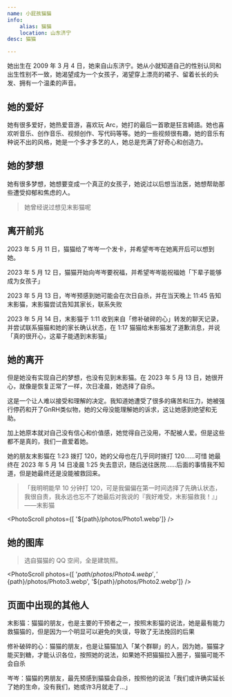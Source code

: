 ```yaml
---
name: 小屁孩猫猫
info:
    alias: 猫猫
    location: 山东济宁
desc: 猫猫

---
```


她出生在 2009 年 3 月 4 日，她来自山东济宁。她从小就知道自己的性别认同和出生性别不一致，她渴望成为一个女孩子，渴望穿上漂亮的裙子、留着长长的头发、拥有一个温柔的声音。

## 她的爱好

她有很多爱好，她热爱音游，喜欢玩 Arc，她打的最后一首歌是狂言綺語。她也喜欢听音乐、创作音乐、视频创作、写代码等等。她的一些视频很有趣，她的音乐有种说不出的风格，她是一个多才多艺的人，她总是充满了好奇心和创造力。

## 她的梦想

她有很多梦想，她想要变成一个真正的女孩子，她说过以后想当法医，她想帮助那些遭受抑郁和焦虑的人。

> 她曾经说过想见末影猫呢

## 离开前兆

2023 年 5 月 11 日，猫猫给了岑岑一个发卡，并希望岑岑在她离开后可以想到她。

2023 年 5 月 12 日，猫猫开始向岑岑要祝福，并希望岑岑能祝福她「下辈子能够成为女孩子」

2023 年 5 月 13 日，岑岑预感到她可能会在次日自杀，并在当天晚上 11:45 告知末影猫，末影猫尝试告知其家长，联系失败

2023 年 5 月 14 日，末影猫于 1:11 收到来自「修补破碎的心」转发的聊天记录，并尝试联系猫猫和她的家长确认状态，在 1:17 猫猫给末影猫发了道歉消息，并说「真的很开心，这辈子能遇到末影猫」

## 她的离开

但是她没有实现自己的梦想，也没有见到末影猫。在 2023 年 5 月 13 日，她很开心，就像是恢复正常了一样，次日凌晨，她选择了自杀。

这是一个让人难以接受和理解的决定。我知道她遭受了很多的痛苦和压力，她被强行停药和开了GnRH类似物，她的父母没能理解她的诉求，这让她感到绝望和无助。

加上她原本就对自己没有信心和价值感，她觉得自己没用，不配被人爱。但是这些都不是真的，我们一直爱着她。

她的朋友末影猫在 1:23 拨打 120，她的父母也在几乎同时拨打 120......可惜 她最终在 2023 年 5 月 14 日凌晨 1:25 失去意识，随后送往医院......后面的事情我不知道，但是她最终还是没能被救回来。

> 「我明明能早 10 分钟打 120，可是我偏偏在第一时间选择了先确认状态，我很自责，我永远也忘不了她最后对我说的『我好难受，末影猫救我！』」——末影猫

<PhotoScroll photos={[ '${path}/photos/Photo1.webp']} />

## 她的图库

> 选自猫猫的 QQ 空间，全是建筑照。

<PhotoScroll photos={[ '${path}/photos/Photo4.webp', '${path}/photos/Photo3.webp', '${path}/photos/Photo2.webp']} />

## 页面中出现的其他人

末影猫：猫猫的朋友，也是主要的干预者之一，按照末影猫的说法，她是最有能力救猫猫的，但是因为一个明显可以避免的失误，导致了无法挽回的后果

修补破碎的心：猫猫的朋友，也是让猫猫加入「某个群聊」的人，因为她，猫猫才能买到糖，才能认识各位，按照她的说法，如果她不把猫猫拉入圈子，猫猫可能不会自杀

岑岑：猫猫的男朋友，最先预感到猫猫会自杀，按照他的说法「我们或许确实延长了她的生命，没有我们，她或许3月就走了...」
